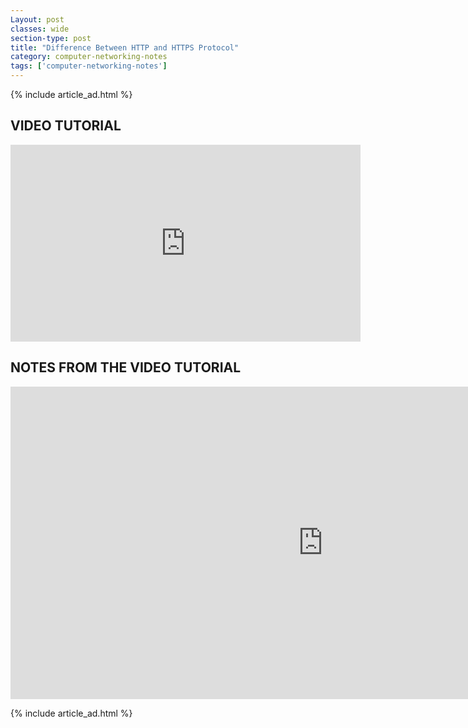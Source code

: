 ```yaml
---
Layout: post
classes: wide
section-type: post
title: "Difference Between HTTP and HTTPS Protocol"
category: computer-networking-notes
tags: ['computer-networking-notes']
---
```

{% include article_ad.html %}

## VIDEO TUTORIAL

<iframe width="560" height="315" src="https://www.youtube.com/embed/fV56RVvowm4" frameborder="0" allow="accelerometer; autoplay; clipboard-write; encrypted-media; gyroscope; picture-in-picture" allowfullscreen></iframe>

## NOTES FROM THE VIDEO TUTORIAL

<iframe src="https://onedrive.live.com/embed?cid=518082577767DAE9&resid=518082577767DAE9%211127&authkey=ANFZ__Z9HWuNzdI&em=2" width="1000" height="500" frameborder="0" scrolling="no"></iframe>

{% include article_ad.html %}
